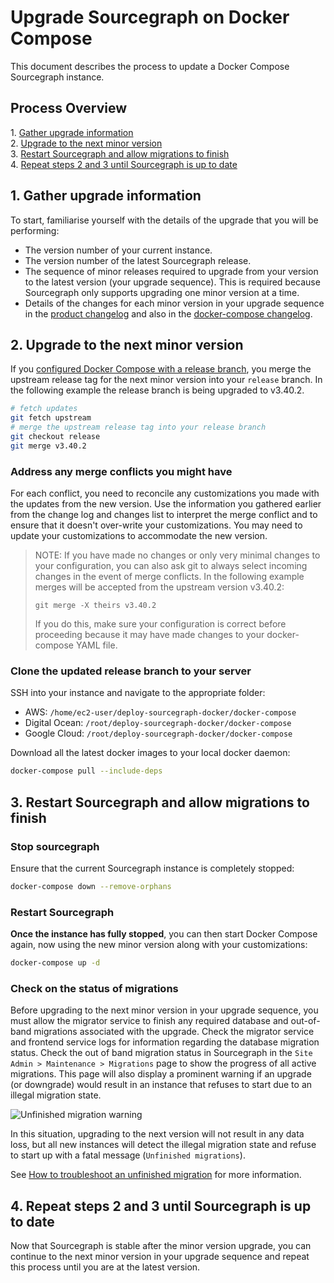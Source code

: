 # Upgrade Sourcegraph on Docker Compose

This document describes the process to update a Docker Compose Sourcegraph instance.

## Process Overview 

1\. [Gather upgrade information](#1-gather-upgrade-information)  
2\. [Upgrade to the next minor version](#2-upgrade-to-the-next-minor-version)  
3\. [Restart Sourcegraph and allow migrations to finish](#3-restart-sourcegraph-and-allow-migrations-to-finish)  
4\. [Repeat steps 2 and 3 until Sourcegraph is up to date](#4-repeat-steps-2-and-3-until-sourcegraph-is-up-to-date)  

## 1. Gather upgrade information

To start, familiarise yourself with the details of the upgrade that you will be performing:

- The version number of your current instance.
- The version number of the latest Sourcegraph release.
- The sequence of minor releases required to upgrade from your version to the latest version (your upgrade sequence). This is required because Sourcegraph only supports upgrading one minor version at a time. 
- Details of the changes for each minor version in your upgrade sequence in the [product changelog](../../../CHANGELOG.md) and also in the [docker-compose changelog](docker_compose.md). 

## 2. Upgrade to the next minor version

If you [configured Docker Compose with a release branch](../deploy/docker-compose/index.md#configure-a-release-branch), you merge the upstream release tag for the next minor version into your `release` branch. In the following example the release branch is being upgraded to v3.40.2. 

```bash
# fetch updates
git fetch upstream
# merge the upstream release tag into your release branch
git checkout release
git merge v3.40.2
```

### Address any merge conflicts you might have

For each conflict, you need to reconcile any customizations you made with the updates from the new version. Use the information you gathered earlier from the change log and changes list to interpret the merge conflict and to ensure that it doesn't over-write your customizations. You may need to update your customizations to accommodate the new version. 

> NOTE: If you have made no changes or only very minimal changes to your configuration, you can also ask git to always select incoming changes in the event of merge conflicts. In the following example merges will be accepted from the upstream version v3.40.2:
>
> `git merge -X theirs v3.40.2`
>
> If you do this, make sure your configuration is correct before proceeding because it may have made changes to your docker-compose YAML file.

### Clone the updated release branch to your server

SSH into your instance and navigate to the appropriate folder:  
- AWS: `/home/ec2-user/deploy-sourcegraph-docker/docker-compose`  
- Digital Ocean: `/root/deploy-sourcegraph-docker/docker-compose`  
- Google Cloud: `/root/deploy-sourcegraph-docker/docker-compose`  

Download all the latest docker images to your local docker daemon:

```bash
docker-compose pull --include-deps
```
## 3. Restart Sourcegraph and allow migrations to finish

### Stop sourcegraph

Ensure that the current Sourcegraph instance is completely stopped:

```bash
docker-compose down --remove-orphans
```

### Restart Sourcegraph 

**Once the instance has fully stopped**, you can then start Docker Compose again, now using the new minor version along with your customizations:

```bash
docker-compose up -d
```
### Check on the status of migrations

Before upgrading to the next minor version in your upgrade sequence, you must allow the migrator service to finish any required database and out-of-band migrations associated with the upgrade. Check the migrator service and frontend service logs for information regarding the database migration status. Check the out of band migration status in Sourcegraph in the `Site Admin > Maintenance > Migrations` page to show the progress of all active migrations. This page will also display a prominent warning if an upgrade (or downgrade) would result in an instance that refuses to start due to an illegal migration state.

![Unfinished migration warning](https://storage.googleapis.com/sourcegraph-assets/oobmigration-warning.png)

In this situation, upgrading to the next version will not result in any data loss, but all new instances will detect the illegal migration state and refuse to start up with a fatal message (`Unfinished migrations`).

See [How to troubleshoot an unfinished migration](../how-to/unfinished_migration.md) for more information.

## 4. Repeat steps 2 and 3 until Sourcegraph is up to date 

Now that Sourcegraph is stable after the minor version upgrade, you can continue to the next minor version in your upgrade sequence and repeat this process until you are at the latest version. 
